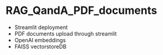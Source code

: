 # RAG_QandA_PDF_documents
- Streamlit deployment
- PDF documents upload through streamlit
- OpenAI embeddings
- FAISS vectorstoreDB
 
